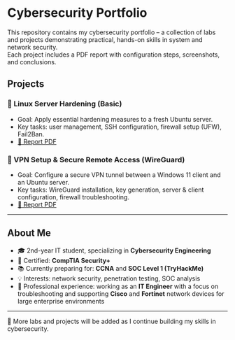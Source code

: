 

# Cybersecurity Portfolio

This repository contains my cybersecurity portfolio – a collection of labs and projects demonstrating practical, hands-on skills in system and network security.  
Each project includes a PDF report with configuration steps, screenshots, and conclusions.  

## Projects

### 🔹 Linux Server Hardening (Basic)
- Goal: Apply essential hardening measures to a fresh Ubuntu server.  
- Key tasks: user management, SSH configuration, firewall setup (UFW), Fail2Ban.  
- [📄 Report PDF](./Linux%20Server%20Hardening%20%28Basic%29.pdf) 

### 🔹 VPN Setup & Secure Remote Access (WireGuard)
- Goal: Configure a secure VPN tunnel between a Windows 11 client and an Ubuntu server.  
- Key tasks: WireGuard installation, key generation, server & client configuration, firewall troubleshooting.  
- [📄 Report PDF](./WireGuard%20VPN%20Setup.pdf)

---

## About Me
- 🎓 2nd-year IT student, specializing in **Cybersecurity Engineering**  
- 📜 Certified: **CompTIA Security+**  
- 📚 Currently preparing for: **CCNA** and **SOC Level 1 (TryHackMe)**  
- 💡 Interests: network security, penetration testing, SOC analysis
-  💼 Professional experience: working as an **IT Engineer** with a focus on troubleshooting and supporting **Cisco** and **Fortinet** network devices for large enterprise environments 

---

📌 More labs and projects will be added as I continue building my skills in cybersecurity.
